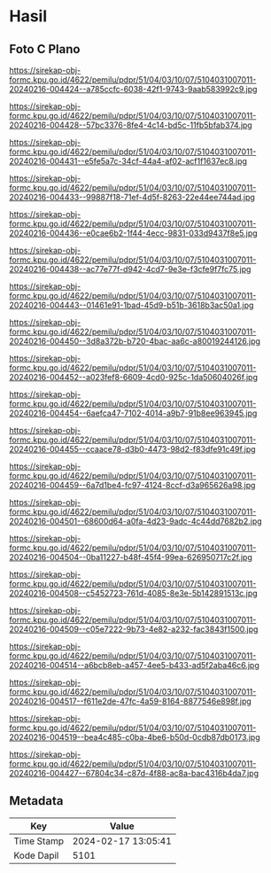 # Hasil

## Foto C Plano

https://sirekap-obj-formc.kpu.go.id/4622/pemilu/pdpr/51/04/03/10/07/5104031007011-20240216-004424--a785ccfc-6038-42f1-9743-9aab583992c9.jpg

https://sirekap-obj-formc.kpu.go.id/4622/pemilu/pdpr/51/04/03/10/07/5104031007011-20240216-004428--57bc3376-8fe4-4c14-bd5c-11fb5bfab374.jpg

https://sirekap-obj-formc.kpu.go.id/4622/pemilu/pdpr/51/04/03/10/07/5104031007011-20240216-004431--e5fe5a7c-34cf-44a4-af02-acf1f1637ec8.jpg

https://sirekap-obj-formc.kpu.go.id/4622/pemilu/pdpr/51/04/03/10/07/5104031007011-20240216-004433--99887f18-71ef-4d5f-8263-22e44ee744ad.jpg

https://sirekap-obj-formc.kpu.go.id/4622/pemilu/pdpr/51/04/03/10/07/5104031007011-20240216-004436--e0cae6b2-1f44-4ecc-9831-033d9437f8e5.jpg

https://sirekap-obj-formc.kpu.go.id/4622/pemilu/pdpr/51/04/03/10/07/5104031007011-20240216-004438--ac77e77f-d942-4cd7-9e3e-f3cfe9f7fc75.jpg

https://sirekap-obj-formc.kpu.go.id/4622/pemilu/pdpr/51/04/03/10/07/5104031007011-20240216-004443--01461e91-1bad-45d9-b51b-3618b3ac50a1.jpg

https://sirekap-obj-formc.kpu.go.id/4622/pemilu/pdpr/51/04/03/10/07/5104031007011-20240216-004450--3d8a372b-b720-4bac-aa6c-a80019244126.jpg

https://sirekap-obj-formc.kpu.go.id/4622/pemilu/pdpr/51/04/03/10/07/5104031007011-20240216-004452--a023fef8-6609-4cd0-925c-1da50604026f.jpg

https://sirekap-obj-formc.kpu.go.id/4622/pemilu/pdpr/51/04/03/10/07/5104031007011-20240216-004454--6aefca47-7102-4014-a9b7-91b8ee963945.jpg

https://sirekap-obj-formc.kpu.go.id/4622/pemilu/pdpr/51/04/03/10/07/5104031007011-20240216-004455--ccaace78-d3b0-4473-98d2-f83dfe91c49f.jpg

https://sirekap-obj-formc.kpu.go.id/4622/pemilu/pdpr/51/04/03/10/07/5104031007011-20240216-004459--6a7d1be4-fc97-4124-8ccf-d3a965626a98.jpg

https://sirekap-obj-formc.kpu.go.id/4622/pemilu/pdpr/51/04/03/10/07/5104031007011-20240216-004501--68600d64-a0fa-4d23-9adc-4c44dd7682b2.jpg

https://sirekap-obj-formc.kpu.go.id/4622/pemilu/pdpr/51/04/03/10/07/5104031007011-20240216-004504--0ba11227-b48f-45f4-99ea-626950717c2f.jpg

https://sirekap-obj-formc.kpu.go.id/4622/pemilu/pdpr/51/04/03/10/07/5104031007011-20240216-004508--c5452723-761d-4085-8e3e-5b142891513c.jpg

https://sirekap-obj-formc.kpu.go.id/4622/pemilu/pdpr/51/04/03/10/07/5104031007011-20240216-004509--c05e7222-9b73-4e82-a232-fac3843f1500.jpg

https://sirekap-obj-formc.kpu.go.id/4622/pemilu/pdpr/51/04/03/10/07/5104031007011-20240216-004514--a6bcb8eb-a457-4ee5-b433-ad5f2aba46c6.jpg

https://sirekap-obj-formc.kpu.go.id/4622/pemilu/pdpr/51/04/03/10/07/5104031007011-20240216-004517--f611e2de-47fc-4a59-8164-8877546e898f.jpg

https://sirekap-obj-formc.kpu.go.id/4622/pemilu/pdpr/51/04/03/10/07/5104031007011-20240216-004519--bea4c485-c0ba-4be6-b50d-0cdb87db0173.jpg

https://sirekap-obj-formc.kpu.go.id/4622/pemilu/pdpr/51/04/03/10/07/5104031007011-20240216-004427--67804c34-c87d-4f88-ac8a-bac4316b4da7.jpg


## Metadata

| Key        | Value               |
| ---------- | ------------------- |
| Time Stamp | 2024-02-17 13:05:41 |
| Kode Dapil | 5101                |



